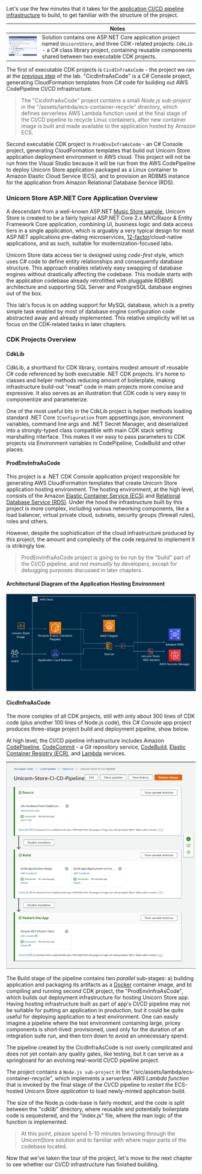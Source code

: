 <!--
+++
title = "Project Structure"
date = 2019-10-14T14:11:33-04:00
weight = 50
pre = "<b>4. </b>"
+++
-->
Let's use the few minutes that it takes for the [application CI/CD pipeline infrastructure](./50-project-structure.html) to build, to get familiar with the structure of the project.

|     | Notes |
| --- | ----- |
| ![Project Structure](./images/CicdInfraAsCode-csproj-as-startup.png?width=600) | Solution contains one ASP.NET Core application project named `UnicornStore`, and three CDK-related projects: `CdkLib` - a C# class library project, containing reusable components shared between two executable CDK projects. |

The first of executable CDK projects is `CicdInfraAsCode` - the project we ran at the [previous step](./40-creating-ci-cd-pipeline.html) of the lab. "CicdInfraAsCode" is a C# Console project, generating CloudFormation templates from C# code for building out AWS CodePipeline CI/CD infrastructure.

> The "CicdInfraAsCode" project contains a small *Node.js sub-project* in the "/assets/lambda/ecs-container-recycle" directory, which defines serverless AWS Lambda function used at the final stage of the CI/CD pipeline to recycle Linux containers, after new container image is built and made available to the application hosted by Amazon ECS.

Second executable CDK project is `ProdEnvInfraAsCode` - an C# Console project, generating CloudFormation templates that build out Unicorn Store application deployment environment in AWS cloud. This project will not be run from the Visual Studio because it will be run from the AWS CodePipeline to deploy Unicorn Store application packaged as a Linux container to Amazon Elastic Cloud Service (ECS), and to provision an RDBMS instance for the application from Amazon Relational Database Service (RDS).

### Unicorn Store ASP.NET Core Application Overview

A descendant from a well-known ASP.NET [Music Store sample](https://github.com/aspnet/AspNetCore/tree/v2.2.7/src/MusicStore), Unicorn Store is created to be a fairly typical ASP.NET Core 2.x MVC/Razor & Entity Framework Core application, combining UI, business logic and data access tiers in a single application, which is arguably a very typical design for most ASP.NET applications pre-dating microservices, [12-factor](https://www.12factor.net/)/cloud-native applications, and as such, suitable for modernization-focused labs.

Unicorn Store data access tier is designed using *code-first* style, which uses C# code to define entity relationships and consequently database structure. This approach enables relatively easy swapping of database engines without drastically affecting the codebase. This module starts with the application codebase already retrofitted with pluggable RDBMS architecture and supporting SQL Server and PostgreSQL database engines out of the box.

This lab's focus is on adding support for MySQL database, which is a pretty simple task enabled by most of database engine configuration code abstracted away and already implemented. This relative simplicity will let us focus on the CDK-related tasks in later chapters.

### CDK Projects Overview

#### CdkLib

CdkLib, a shorthand for CDK library, contains modest amount of reusable C# code referenced by both executable .NET CDK projects. It's home to classes and helper methods reducing amount of boilerplate, making infrastructure build-out "meat" code in main projects more concise and expressive. It also serves as an illustration that CDK code is very easy to componentize and parameterize. 

One of the most useful bits in the CdkLib project is helper methods loading standard .NET Core `IConfiguration` from appsettings.json, environment variables, command line args and .NET Secret Manager, and deserialized into a strongly-typed class compatible with main CDK stack setting marshalling interface. This makes it ver easy to pass parameters to CDK projects via Environment variables in CodePipeline, CodeBuild and other places.

#### ProdEnvInfraAsCode

This project is a .NET CDK Console application project responsible for generating AWS CloudFormation templates that create Unicorn Store application hosting environment. The hosting environment, at the high level, consists of the Amazon [Elastic Container Service (ECS)](https://aws.amazon.com/ecs/) and [Relational Database Service (RDS)](https://aws.amazon.com/rds/). Under the hood the infrastructure built by this project is more complex, including various networking components, like a load balancer, virtual private cloud, subnets, security groups (firewall rules), roles and others.

However, despite the sophistication of the cloud infrastructure produced by this project, the amount and complexity of the code required to implement it is strikingly low. 

> ProdEnvInfraAsCode project is going to be run by the "build" part of the CI/CD pipeline, and *not manually* by developers, except for debugging purposes discussed in later chapters.

#### Architectural Diagram of the Application Hosting Environment

![Unicorn Store app hosting environment architecture](./images/app-hosting-env-architecture.png)

#### CicdInfraAsCode

The more complex of all CDK projects, still with only about 300 lines of CDK code (plus another 100 lines of Node.js code), this C# Console app project produces three-stage project build and deployment pipeline, show below. 

At high level, the CI/CD pipeline infrastructure includes Amazon [CodePipeline](https://aws.amazon.com/codepipeline/), [CodeCommit](https://aws.amazon.com/codecommit/) - a Git repository service, [CodeBuild](https://aws.amazon.com/codebuild/), [Elastic Container Registry (ECR)](https://aws.amazon.com/ecr/), and [Lambda](https://aws.amazon.com/lambda/) services.

![Unicorn Store CI/CD Pipeline in AWS CodePipeline Console](./images/CodePipeline-in-AWS-console.png)

The Build stage of the pipeline contains two *parallel* sub-stages: a) building application and packaging its artifacts as a [Docker](https://www.docker.com/resources/what-container) container image, and b) compiling and running second CDK project, the "ProdEnvInfraAsCode", which builds out deployment infrastructure for hosting Unicorn Store app. Having hosting infrastructure built as part of app's CI/CD pipeline may not be suitable for putting an application in production, but it could be quite useful for deploying application to a test environment. One can easily imagine a pipeline where the test environment containing large, pricey components is short-lived: provisioned, used only for the duration of an integration suite run, and then torn down to avoid an unnecessary spend.

The pipeline created by the CicdInfraAsCode is not overly complicated and does not yet contain any quality gates, like testing, but it can serve as a springboard for an evolving real-world CI/CD pipeline project.

The project contains a `Node.js sub-project` in the "/src/assets/lambda/ecs-container-recycle", which implements a *serverless AWS Lambda function* that is invoked by the final stage of the CI/CD pipeline to *restart the* ECS-hosted Unicorn Store *application* to load newly-minted application build.

The size of the Node.js code-base is fairly modest, and the code is split between the "cdklib" directory, where reusable and potentially boilerplate code is sequestered, and the "index.js" file, where the man logic of the function is implemented.

> At this point, please spend 5-10 minutes browsing through the UnicornStore solution and to familiar with where major parts of the codebase located.

Now that we've taken the tour of the project, let's move to the next chapter to see whether our CI/CD infrastructure has finished building.